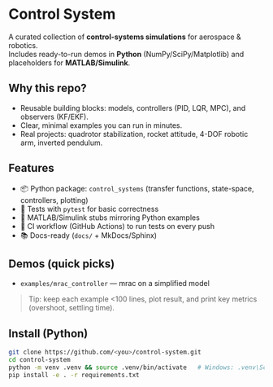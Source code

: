 # Control System

A curated collection of **control-systems simulations** for aerospace & robotics.  
Includes ready-to-run demos in **Python** (NumPy/SciPy/Matplotlib) and placeholders for **MATLAB/Simulink**.

## Why this repo?
- Reusable building blocks: models, controllers (PID, LQR, MPC), and observers (KF/EKF).
- Clear, minimal examples you can run in minutes.
- Real projects: quadrotor stabilization, rocket attitude, 4-DOF robotic arm, inverted pendulum.

## Features
- 📦 Python package: `control_systems` (transfer functions, state-space, controllers, plotting)
- 🧪 Tests with `pytest` for basic correctness
- 🧰 MATLAB/Simulink stubs mirroring Python examples
- 🔁 CI workflow (GitHub Actions) to run tests on every push
- 📚 Docs-ready (`docs/` + MkDocs/Sphinx)

## Demos (quick picks)
- `examples/mrac_controller` — mrac on a simplified model

> Tip: keep each example <100 lines, plot result, and print key metrics (overshoot, settling time).

## Install (Python)
```bash
git clone https://github.com/<you>/control-system.git
cd control-system
python -m venv .venv && source .venv/bin/activate   # Windows: .venv\Scripts\activate
pip install -e . -r requirements.txt
